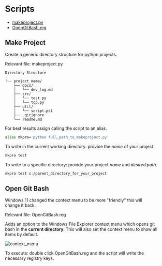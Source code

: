 # Scripts
- [makeproject.py](#make-project)
- [OpenGitBash.reg](#open-git-bash)

## Make Project
Create a generic directory structure for python projects.

Relevant file: makeproject.py

```
Directory Structure
.
└── project_name/
    ├── docs/
    │   └── dev_log.md
    ├── src/
    │   └── test.py
    │   └── tcp.py
    ├── util/
    │   └── script.ps1
    ├── .gitignore
    └── readme.md
```

For best results assign calling the script to an alias.

```Bash
alias mkpro='python full_path_to_makeproject.py'
```

To write in the current working directory: provide the *name* of your project.

```Bash
mkpro test
````

To write to a specific directory: provide your project *name* and *desired path*.

```Bash
mkpro test c:/parent_directory_for_your_project
````

## Open Git Bash
Windows 11 changed the context menu to be more "friendly" this will change it back.

Relevant file: OpenGitBash.reg

Adds an option to the Windows File Explorer context menu which opens git bash in the **current directory**. This will also set the context menu to show all items by default.

![context_menu](https://user-images.githubusercontent.com/87616660/185630892-e914b39f-89a0-49c4-9c26-92a99853f835.png)

To execute: double click OpenGitBash.reg and the script will write the necessary registry keys.
